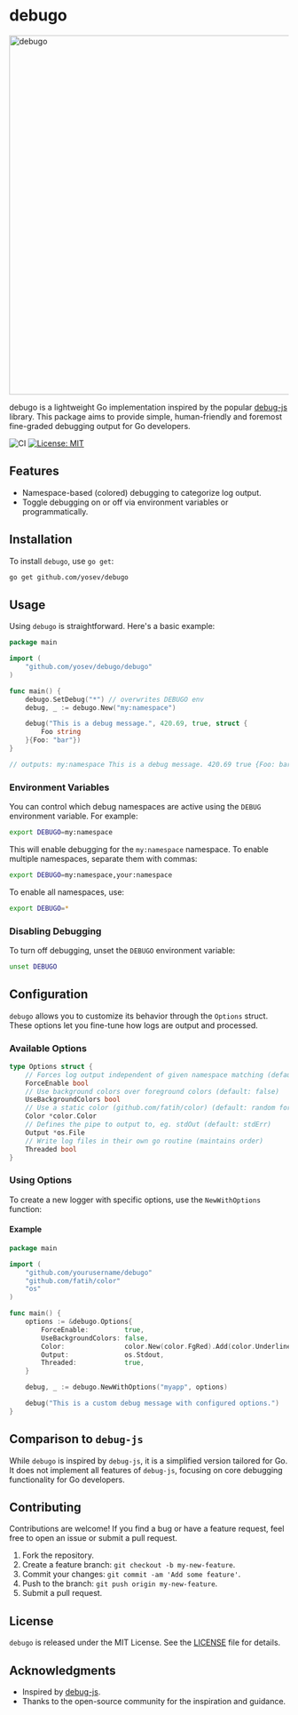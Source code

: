 # debugo

<img width="647" src="https://github.com/user-attachments/assets/2b5d9516-ae54-4868-ae5b-c9cef13015cc" alt="debugo" />

debugo is a lightweight Go implementation inspired by the popular [debug-js](https://github.com/debug-js/debug) library. This package aims to provide simple, human-friendly and foremost fine-graded debugging output for Go developers.

![CI](https://github.com/yosev/debugo/actions/workflows/go.test.yml/badge.svg)
[![License: MIT](https://img.shields.io/badge/License-MIT-yellow.svg)](https://opensource.org/licenses/MIT)

## Features

- Namespace-based (colored) debugging to categorize log output.
- Toggle debugging on or off via environment variables or programmatically.

## Installation

To install `debugo`, use `go get`:

```bash
go get github.com/yosev/debugo
```

## Usage

Using `debugo` is straightforward. Here's a basic example:

```go
package main

import (
	"github.com/yosev/debugo/debugo"
)

func main() {
	debugo.SetDebug("*") // overwrites DEBUGO env
	debug, _ := debugo.New("my:namespace")

	debug("This is a debug message.", 420.69, true, struct {
		Foo string
	}{Foo: "bar"})
}

// outputs: my:namespace This is a debug message. 420.69 true {Foo: bar} +0ms
```

### Environment Variables

You can control which debug namespaces are active using the `DEBUG` environment variable. For example:

```bash
export DEBUGO=my:namespace
```

This will enable debugging for the `my:namespace` namespace. To enable multiple namespaces, separate them with commas:

```bash
export DEBUGO=my:namespace,your:namespace
```

To enable all namespaces, use:

```bash
export DEBUGO=*
```

### Disabling Debugging

To turn off debugging, unset the `DEBUGO` environment variable:

```bash
unset DEBUGO
```

## Configuration

`debugo` allows you to customize its behavior through the `Options` struct. These options let you fine-tune how logs are output and processed.

### Available Options

```go
type Options struct {
    // Forces log output independent of given namespace matching (default: false)
    ForceEnable bool
    // Use background colors over foreground colors (default: false)
    UseBackgroundColors bool
    // Use a static color (github.com/fatih/color) (default: random foreground color)
    Color *color.Color
    // Defines the pipe to output to, eg. stdOut (default: stdErr)
    Output *os.File
    // Write log files in their own go routine (maintains order)
    Threaded bool
}
```

### Using Options

To create a new logger with specific options, use the `NewWithOptions` function:

#### Example

```go
package main

import (
    "github.com/yourusername/debugo"
    "github.com/fatih/color"
    "os"
)

func main() {
    options := &debugo.Options{
        ForceEnable:         true,
        UseBackgroundColors: false,
        Color:               color.New(color.FgRed).Add(color.Underline),
        Output:              os.Stdout,
        Threaded:            true,
    }

    debug, _ := debugo.NewWithOptions("myapp", options)

    debug("This is a custom debug message with configured options.")
}
```

## Comparison to `debug-js`

While `debugo` is inspired by `debug-js`, it is a simplified version tailored for Go. It does not implement all features of `debug-js`, focusing on core debugging functionality for Go developers.

## Contributing

Contributions are welcome! If you find a bug or have a feature request, feel free to open an issue or submit a pull request.

1. Fork the repository.
2. Create a feature branch: `git checkout -b my-new-feature`.
3. Commit your changes: `git commit -am 'Add some feature'`.
4. Push to the branch: `git push origin my-new-feature`.
5. Submit a pull request.

## License

`debugo` is released under the MIT License. See the [LICENSE](LICENSE) file for details.

## Acknowledgments

- Inspired by [debug-js](https://github.com/debug-js/debug).
- Thanks to the open-source community for the inspiration and guidance.
